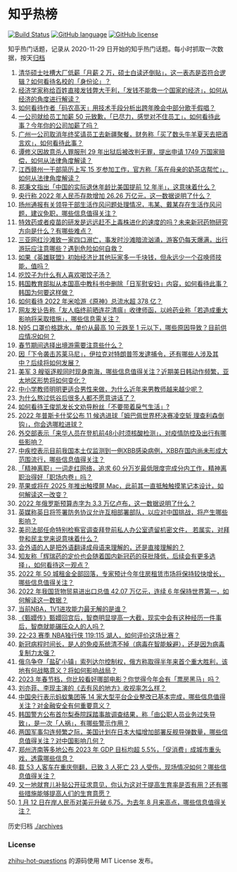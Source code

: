 # 知乎热榜
[![Build Status](https://github.com/ToWeLong/zhihu-hot-questions/workflows/CI/badge.svg)](https://github.com/ToWeLong/zhihu-hot-questions/actions)
[![GitHub language](https://img.shields.io/badge/language-golang-orange.svg)](https://golang.org/)
[![GitHub license](https://img.shields.io/github/license/ToWeLong/zhihu-hot-questions)](https://github.com/ToWeLong/zhihu-hot-questions/blob/main/LICENSE)

知乎热门话题，记录从 2020-11-29 日开始的知乎热门话题。每小时抓取一次数据，按天[归档](./archives)

<!-- BEGIN -->

1. [清华硕士吐槽大厂低薪「月薪 2 万，硕士白读还倒贴」，这一表态是否符合逻辑？如何看待名校的「身份论」？](https://www.zhihu.com/question/577910532)
1. [经济学家称给百姓直接发钱弊大于利，「发钱不能救一个国家的经济」，如何从经济的角度进行解读？](https://www.zhihu.com/question/578456843)
1. [如何看待作者「码农高天」用技术手段分析出跨年晚会中部分歌手假唱？](https://www.zhihu.com/question/578095509)
1. [一公司就给员工加薪 50 元致歉，「已尽力，感觉对不住员工」，如何看待此事？今年你的公司加薪了吗？](https://www.zhihu.com/question/578053467)
1. [广州一公司取消年终奖请员工去新疆聚餐，财务称「买了数头牛羊夏天去把酒言欢」，如何看待此事？](https://www.zhihu.com/question/578095128)
1. [谭修义因故意杀人罪服刑 29 年出狱后被改判无罪，提出申请 1749 万国家赔偿，如何从法律角度解读？](https://www.zhihu.com/question/578087851)
1. [江西赣州一干部简历上写 15 岁参加工作，官方称「系在母亲的奶茶店帮忙」，如何从法律角度解读？](https://www.zhihu.com/question/578473397)
1. [郑秉文指出「中国的实际退休年龄比美国提前 12 年半」，这意味着什么？](https://www.zhihu.com/question/578277241)
1. [央行称 2022 年人民币存款增加 26.26 万亿元，这一数据说明了什么？](https://www.zhihu.com/question/577907584)
1. [扬州通报有关领导干部生活作风问题处理情况，韦某、戴某存在生活作风问题，建议免职，哪些信息值得关注？](https://www.zhihu.com/question/578333063)
1. [特效药或者疫苗的研发是远远赶不上毒株进化的速度的吗？未来新冠药物研究方向是什么？有哪些难点？](https://www.zhihu.com/question/577120068)
1. [三亚网红沙滩致一家四口溺亡，事发时沙滩暗流汹涌，游客仍每天爆满，出行游玩应注意哪些？遇到危险如何自救？](https://www.zhihu.com/question/577859734)
1. [如果《英雄联盟》初始经济比其他玩家多一千块钱，但永远少一个召唤师技能，值吗？](https://www.zhihu.com/question/578277128)
1. [吃饺子为什么有人喜欢喝饺子汤？](https://www.zhihu.com/question/27496298)
1. [韩国教育部拟从本国高中教科书中删除「日军慰安妇」内容，如何看待此事？韩国为何要这样做？](https://www.zhihu.com/question/578287206)
1. [如何看待 2022 年米哈游《原神》总流水超 378 亿？](https://www.zhihu.com/question/577935113)
1. [网友发讣告称「友人临终前晒连花清瘟」收律师函，以岭药业称「若造成重大影响将采取措施」，哪些信息需关注？](https://www.zhihu.com/question/578300293)
1. [N95 口罩价格跳水，单价从最高 10 元跌至 1 元以下，哪些原因导致？目前供应情况如何？](https://www.zhihu.com/question/578123455)
1. [春节期间选择出境游需要注意些什么？](https://www.zhihu.com/question/575475646)
1. [因「下令袭击苏莱马尼」，伊拉克对特朗普签发逮捕令，还有哪些人涉及其中？后续将如何发展？](https://www.zhihu.com/question/578294375)
1. [美军 3 艘驱逐舰同时现身南海，哪些信息值得关注？近期美日韩动作频繁，亚太地区形势将如何变化？](https://www.zhihu.com/question/578492753)
1. [中小学教师明明更适合男性来做，为什么近年来男教师越来越少呢？](https://www.zhihu.com/question/541375976)
1. [为什么熬过低谷后很多人都不愿意讲话了？](https://www.zhihu.com/question/570888470)
1. [如何看待王俊凯发长文劝导粉丝「不要带着戾气生活」?](https://www.zhihu.com/question/578456915)
1. [2022 年普斯卡什奖公布 11 候选进球「姆巴佩世界杯决赛凌空斩 理查利森倒钩」，你会选哪粒进球？](https://www.zhihu.com/question/578466442)
1. [外交部表示「来华人员在登机前48小时须核酸检测」，对疫情防控及出行有哪些影响？](https://www.zhihu.com/question/578492632)
1. [中疾控表示目前我国本土仅监测到一例XBB感染病例，XBB在国内尚未形成大范围流行，哪些信息值得关注？](https://www.zhihu.com/question/578495251)
1. [「精神离职」一词走红网络，追求 60 分万岁最低限度完成分内工作，精神离职治得好「职场内卷」吗？](https://www.zhihu.com/question/578277340)
1. [苹果或将在 2025 年推出触摸屏 Mac，此前其一直抵触触摸笔记本设计，如何解读这一改变？](https://www.zhihu.com/question/578255123)
1. [2022 年俄罗斯预算赤字为 3.3 万亿卢布，这一数据说明了什么？](https://www.zhihu.com/question/577923753)
1. [英媒称英日将签署防务协议允许互相部署部队，以应对中国挑战，将产生哪些影响？](https://www.zhihu.com/question/578087545)
1. [美司法部任命特别检察官调查拜登前私人办公室遗留机密文件， 若属实，对拜登和民主党来说意味着什么？](https://www.zhihu.com/question/578450768)
1. [会外语的人是把外语翻译成母语来理解的，还是直接理解的？](https://www.zhihu.com/question/312564304)
1. [知友称「辉瑞药的定价也会随着国内新冠药的获批降低，后续会有更多选择」，如何看待这一观点？](https://www.zhihu.com/question/578342828)
1. [2022 年 50 城租金全部回落，专家预计今年住房租赁市场将保持较快增长，哪些信息值得关注？](https://www.zhihu.com/question/578326611)
1. [2022 年我国货物贸易进出口总值 42.07 万亿元，连续 6 年保持世界第一，如何解读这一数据？](https://www.zhihu.com/question/578458212)
1. [当前NBA，1V1进攻能力最无解的是谁？](https://www.zhihu.com/question/566637077)
1. [《甄嬛传》甄嬛回宫后，智商明显提高一大截，现实中会有这种经历一件事后，智商就能碾压众人的人吗？](https://www.zhihu.com/question/576560844)
1. [22-23 赛季 NBA独行侠 119:115 湖人，如何评价这场比赛？](https://www.zhihu.com/question/578461707)
1. [新冠病程时间长，是人的免疫系统清不掉（病毒在智能躲避），还是因为病毒复制力太强？](https://www.zhihu.com/question/577998640)
1. [俄乌争夺「盐矿小镇」索列达尔控制权，俄方称取得半年来首个重大胜利，该地有何战略意义？将如何影响战局？](https://www.zhihu.com/question/578277408)
1. [2023 年春节档，你比较看好哪部电影？你觉得今年会有「票房黑马」吗？](https://www.zhihu.com/question/577692186)
1. [刘亦菲、李现主演的《去有风的地方》收视率怎么样？](https://www.zhihu.com/question/577696944)
1. [中国央行表示蚂蚁集团等 14 家大型平台企业整改已基本完成，哪些信息值得关注？对金融安全有何重要意义？](https://www.zhihu.com/question/578503803)
1. [韩国警方公布首尔梨泰院踩踏事故调查结果，称「由公职人员业务过失导致」，是一次「人祸」，有哪些警示作用？](https://www.zhihu.com/question/578481664)
1. [两国军事勾连频繁之际，美国计划在日本大幅增加部署反舰导弹数量，哪些信息值得关注？对中国影响几何？](https://www.zhihu.com/question/578124676)
1. [郑州济南等多地公布 2023 年 GDP 目标均超 5.5%，「促消费」成城市重头戏，透露哪些信息？](https://www.zhihu.com/question/578285146)
1. [载 53 人客车在重庆侧翻，已致 3 人死亡 23 人受伤，现场情况如何？哪些信息值得关注？](https://www.zhihu.com/question/578500243)
1. [又一地就育儿补贴公开征求意见，你认为这对于提高生育率是否有用？还有哪些措施能够提高人们的生育意愿？](https://www.zhihu.com/question/578283384)
1. [1 月 12 日在岸人民币对美元升破 6.75，为去年 8 月来高点，哪些信息值得关注？](https://www.zhihu.com/question/578335061)

<!-- END -->

历史归档 [./archives](./archives)


### License
[zhihu-hot-questions](https://github.com/towelong/zhihu-hot-questions) 的源码使用 MIT License 发布。